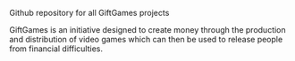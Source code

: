 Github repository for all GiftGames projects

GiftGames is an initiative designed to create money through the production and distribution of video games which can then be used to release people from financial difficulties.